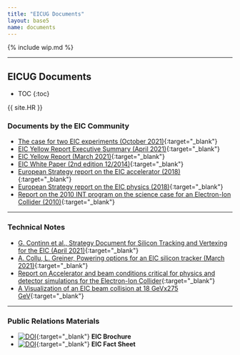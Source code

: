 ```yaml
---
title: "EICUG Documents"
layout: base5
name: documents
---
```


{% include wip.md %}

---
<h2>EICUG Documents</h2>

* TOC
{:toc}

{{ site.HR }}

### Documents by the EIC Community

* [The case for two EIC experiments (October 2021)](http://www.eicug.org/web/sites/default/files/Arguments%20for%20Two%20EIC%20Experiments%20Sep23.pdf){:target="_blank"}
* [EIC Yellow Report Executive Summary (April 2021)](http://www.eicug.org/web/sites/default/files/EIC_YR_Summary_v1.0.pdf){:target="_blank"}
* [EIC Yellow Report (March 2021)](http://www.eicug.org/web/sites/default/files/Yellow_Report_v1.1.pdf){:target="_blank"}
* [EIC White Paper (2nd edition 12/2014)](http://www.eicug.org/web/sites/default/files/WhitePaper_EIC_2nd_Edition.pdf){:target="_blank"}
* [European Strategy report on the EIC accelerator (2018)](http://www.eicug.org/web/sites/default/files/EIC-Acc-European-update-r20.pdf){:target="_blank"}
* [European Strategy report on the EIC physics (2018)](http://www.eicug.org/web/sites/default/files/EICdocumentforESPPU.pdf){:target="_blank"}
* [Report on the 2010 INT program on the science case for an Electron-Ion Collider (2010)](https://arxiv.org/pdf/1108.1713){:target="_blank"}

---


### Technical Notes

* [G. Continn et al., Strategy Document for Silicon Tracking and Vertexing for the EIC (April 2021)](https://www.eicug.org/web/sites/default/files/2021_04_26_silicon_tracking_strategy.pdf){:target="_blank"}
* [A. Collu, L. Greiner, Powering options for an EIC silicon tracker (March 2021)](https://www.eicug.org/web/sites/default/files/Powering-options-for-an-EIC-silicon-tracker.pdf){:target="_blank"}
* [Report on Accelerator and beam conditions critical for physics and detector simulations for the Electron-Ion Collider](http://www.eicug.org/web/sites/default/files/Accelerator_and_beam_conditions_critical_for_EIC_simulations.pdf){:target="_blank"}
* [A Visualization of an EIC beam collision at 18 GeVx275 GeV](https://www.dropbox.com/s/g7t06wlk34frpn8/ep-18x275-Tab3p3.mp4){:target="_blank"}

---


### Public Relations Materials
* [![DOI](https://zenodo.org/badge/DOI/10.5281/zenodo.6392196.svg)](https://doi.org/10.5281/zenodo.6392196){:target="_blank"} __EIC Brochure__
* [![DOI](https://zenodo.org/badge/DOI/10.5281/zenodo.6392213.svg)](https://doi.org/10.5281/zenodo.6392213){:target="_blank"} __EIC Fact Sheet__



